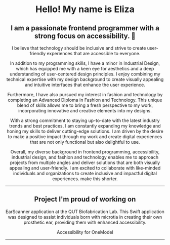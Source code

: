 
<h1 align="center"> Hello! My name is Eliza </h1>
<h2 align="center">I am a passionate frontend programmer with a strong focus on accessibility. 👋 </h2>
  
<p align="center"> I believe that technology should be inclusive and strive to create user-friendly experiences that are accessible to everyone. </p>
  
<p align="center"> In addition to my programming skills, I have a minor in Industrial Design, which has equipped me with a keen eye for aesthetics and a deep understanding of user-centered design principles. I enjoy combining my technical expertise with my design background to create visually appealing and intuitive interfaces that enhance the user experience.

<p align="center"> Furthermore, I have also pursued my interest in fashion and technology by completing an Advanced Diploma in Fashion and Technology. This unique blend of skills allows me to bring a fresh perspective to my work, incorporating innovative and creative elements into my designs.

<p align="center"> With a strong commitment to staying up-to-date with the latest industry trends and best practices, I am constantly expanding my knowledge and honing my skills to deliver cutting-edge solutions. I am driven by the desire to make a positive impact through my work and create digital experiences that are not only functional but also delightful to use.

<p align="center">  Overall, my diverse background in frontend programming, accessibility, industrial design, and fashion and technology enables me to approach projects from multiple angles and deliver solutions that are both visually appealing and user-friendly. I am excited to collaborate with like-minded individuals and organizations to create inclusive and impactful digital experiences. make this shorter.</p>

__________________________________________

<h2 align="center">Project I'm proud of working on </h2>
  <p align="center"> EarScanner application at the QUT Biofabrication Lab. This Swift application was designed to assist individuals born with microtia in creating their own prosthetic ear, providing them with enhanced accessibility. </p>
  <p align="center"> Accessibility for OneModel </p>
  
  
_________________________________________
